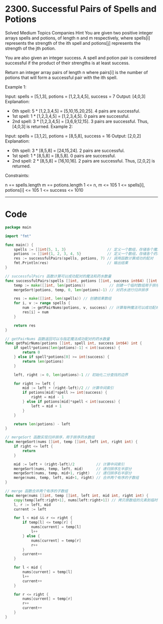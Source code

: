 # 2300. Successful Pairs of Spells and Potions

Solved
Medium
Topics
Companies
Hint
You are given two positive integer arrays spells and potions, of length n and m respectively, where spells[i] represents the strength of the ith spell and potions[j] represents the strength of the jth potion.

You are also given an integer success. A spell and potion pair is considered successful if the product of their strengths is at least success.

Return an integer array pairs of length n where pairs[i] is the number of potions that will form a successful pair with the ith spell.

Example 1:

Input: spells = [5,1,3], potions = [1,2,3,4,5], success = 7
Output: [4,0,3]
Explanation:

- 0th spell: 5 \* [1,2,3,4,5] = [5,10,15,20,25]. 4 pairs are successful.
- 1st spell: 1 \* [1,2,3,4,5] = [1,2,3,4,5]. 0 pairs are successful.
- 2nd spell: 3 \* [1,2,3,4,5] = [3,6,9,12,15]. 3 pairs are successful.
  Thus, [4,0,3] is returned.
  Example 2:

Input: spells = [3,1,2], potions = [8,5,8], success = 16
Output: [2,0,2]
Explanation:

- 0th spell: 3 \* [8,5,8] = [24,15,24]. 2 pairs are successful.
- 1st spell: 1 \* [8,5,8] = [8,5,8]. 0 pairs are successful.
- 2nd spell: 2 \* [8,5,8] = [16,10,16]. 2 pairs are successful.
  Thus, [2,0,2] is returned.

Constraints:

n == spells.length
m == potions.length
1 <= n, m <= 105
1 <= spells[i], potions[i] <= 105
1 <= success <= 1010

---

# Code

```go
package main

import "fmt"

func main() {
	spells := []int{5, 1, 3}                   // 定义一个数组，存储各个魔法的强度
	potions := []int{1, 2, 3, 4, 5}            // 定义一个数组，存储各个药水的强度
	res := successfulPairs(spells, potions, 7) // 调用函数计算成功的配对
	fmt.Println(res)                           // 输出结果
}

// successfulPairs 函数计算可以成功配对的魔法和药水数量
func successfulPairs(spells []int, potions []int, success int64) []int {
	temp := make([]int, len(potions))           // 创建一个临时数组用于排序
	mergeSort(potions, temp, 0, len(potions)-1) // 对药水进行归并排序

	res := make([]int, len(spells)) // 创建结果数组
	for i, v := range spells {
		num := getPairNums(potions, v, success) // 计算每种魔法可以成功配对的药水数量
		res[i] = num
	}

	return res
}

// getPairNums 函数返回可以与指定魔法成功配对的药水数量
func getPairNums(potions []int, spell int, success int64) int {
	if spell*potions[len(potions)-1] < int(success) {
		return 0
	} else if spell*potions[0] >= int(success) {
		return len(potions)
	}

	left, right := 0, len(potions)-1 // 初始化二分查找的边界

	for right >= left {
		mid := left + (right-left)/2 // 计算中间索引
		if potions[mid]*spell >= int(success) {
			right = mid - 1
		} else if potions[mid]*spell < int(success) {
			left = mid + 1
		}
	}

	return len(potions) - left
}

// mergeSort 函数实现归并排序，用于排序药水数组
func mergeSort(nums []int, temp []int, left int, right int) {
	if right <= left {
		return
	}

	mid := left + (right-left)/2          // 计算中间索引
	mergeSort(nums, temp, left, mid)      // 递归排序左半部分
	mergeSort(nums, temp, mid+1, right)   // 递归排序右半部分
	merge(nums, temp, left, mid+1, right) // 合并两个有序的子数组
}

// merge 函数合并两个有序的子数组
func merge(nums []int, temp []int, left int, mid int, right int) {
	copy(temp[left:right+1], nums[left:right+1]) // 拷贝原数组的元素到临时数组
	l, r := left, mid
	current := left

	for l < mid && r <= right {
		if temp[l] <= temp[r] {
			nums[current] = temp[l]
			l++
		} else {
			nums[current] = temp[r]
			r++
		}
		current++
	}

	for l < mid {
		nums[current] = temp[l]
		l++
		current++
	}

	for r <= right {
		nums[current] = temp[r]
		r++
		current++
	}
}
```

